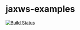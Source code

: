 # jaxws-examples

[![Build Status](https://travis-ci.org/abbasdgr8/jaxws-examples.svg?branch=master)](https://travis-ci.org/abbasdgr8/jaxws-examples)
